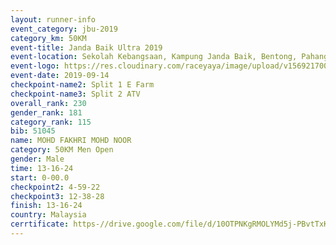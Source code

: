 ```yaml
---
layout: runner-info 
event_category: jbu-2019 
category_km: 50KM 
event-title: Janda Baik Ultra 2019  
event-location: Sekolah Kebangsaan, Kampung Janda Baik, Bentong, Pahang, Malaysia 
event-logo: https://res.cloudinary.com/raceyaya/image/upload/v1569217009/logo/janda-baik_vch1pc.jpg 
event-date: 2019-09-14 
checkpoint-name2: Split 1 E Farm 
checkpoint-name3: Split 2 ATV 
overall_rank: 230
gender_rank: 181
category_rank: 115
bib: 51045
name: MOHD FAKHRI MOHD NOOR
category: 50KM Men Open
gender: Male
time: 13-16-24
start: 0-00.0
checkpoint2: 4-59-22
checkpoint3: 12-38-28
finish: 13-16-24
country: Malaysia
cerrtificate: https-//drive.google.com/file/d/10OTPNKgRMOLYMd5j-PBvtTxKQF_8htGN/view?usp=sharing
---
```

